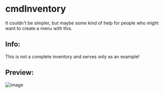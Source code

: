 # cmdInventory

It couldn't be simpler, but maybe some kind of help for people who might want to create a menu with this.

## Info:

This is not a complete inventory and serves only as an example!

## Preview:
![image](https://github.com/cmdscripts/cmdInventory/assets/123102218/e4405711-291f-4644-be3f-3f43e644f92b)

